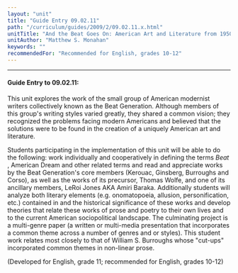 ```yaml
---
layout: "unit"
title: "Guide Entry 09.02.11"
path: "/curriculum/guides/2009/2/09.02.11.x.html"
unitTitle: "And the Beat Goes On: American Art and Literature from 1950 to Present"
unitAuthor: "Matthew S. Monahan"
keywords: ""
recommendedFor: "Recommended for English, grades 10-12"
---
```

<body>
<hr/>
<h4>
Guide Entry to 09.02.11:
</h4>
This unit explores the work of the small group of American modernist writers collectively known as the Beat Generation. Although members of this group's writing styles varied greatly, they shared a common vision; they recognized the problems facing modern Americans and believed that the solutions were to be found in the creation of a uniquely American art and literature.
<p>
Students participating in the implementation of this unit will be able to do the following: work individually and cooperatively in defining the terms
<i>
Beat
</i>
, American Dream and other related terms and read and appreciate works by the Beat Generation's core members (Kerouac, Ginsberg, Burroughs and Corso), as well as the works of its precursor, Thomas Wolfe, and one of its ancillary members, LeRoi Jones AKA Amiri Baraka. Additionally students will analyze both literary elements (e.g. onomatopoeia, allusion, personification, etc.) contained in and the historical significance of these works and develop theories that relate these works of prose and poetry to their own lives and to the current American sociopolitical landscape. The culminating project is a multi-genre paper (a written or multi-media presentation that incorporates a common theme across a number of genres and or styles). This student work relates most closely to that of William S. Burroughs whose "cut-ups" incorporated common themes in non-linear prose.
</p>
<p>
(Developed for English, grade 11; recommended for English, grades 10-12)
</p>
</body>

